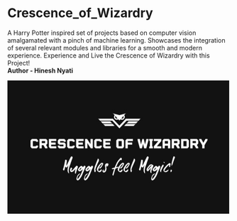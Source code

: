 # Crescence_of_Wizardry
 A Harry Potter inspired set of projects based on computer vision amalgamated with a pinch of machine learning. Showcases the integration of several relevant modules and libraries for a smooth and modern experience. Experience and Live the Crescence of Wizardry with this Project! <br><b>Author - Hinesh Nyati<b>

<img src="https://github.com/nyatihinesh/Crescence_of_Wizardry/blob/main/logo.jpg" alt="LOGO - CRESCENCE OF WIZARDRY!" width="500" height="300">
